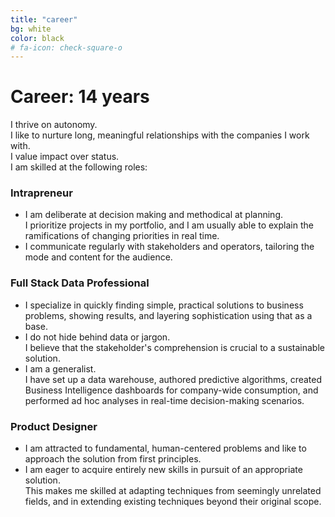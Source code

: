 ```yaml
---
title: "career"
bg: white
color: black
# fa-icon: check-square-o
---
```


# Career: 14 years

I thrive on autonomy.\
I like to nurture long, meaningful relationships with the companies I work with.\
I value impact over status.\
I am skilled at the following roles:

### Intrapreneur
+ I am deliberate at decision making and methodical at planning.\
I prioritize projects in my portfolio, and I am usually able to explain the ramifications of changing priorities in real time.
+ I communicate regularly with stakeholders and operators, tailoring the mode and content for the audience.

### Full Stack Data Professional
+ I specialize in quickly finding simple, practical solutions to business problems, showing results, and layering sophistication using that as a base.
+ I do not hide behind data or jargon.\
I believe that the stakeholder's comprehension is crucial to a sustainable solution.
+ I am a generalist.\
I have set up a data warehouse, authored predictive algorithms, created Business Intelligence dashboards for company-wide consumption, and performed ad hoc analyses in real-time decision-making scenarios.

### Product Designer
+ I am attracted to fundamental, human-centered problems and like to approach the solution from first principles.
+ I am eager to acquire entirely new skills in pursuit of an appropriate solution.\
This makes me skilled at adapting techniques from seemingly unrelated fields, and in extending existing techniques beyond their original scope.
